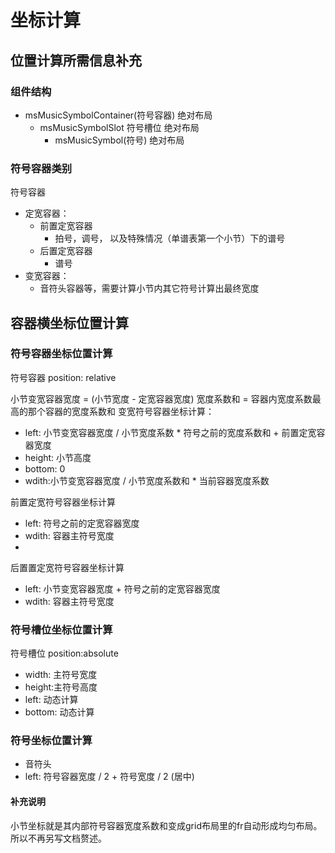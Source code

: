 # 坐标计算

## 位置计算所需信息补充

### 组件结构

+ msMusicSymbolContainer(符号容器) 绝对布局
    + msMusicSymbolSlot 符号槽位 绝对布局
        + msMusicSymbol(符号) 绝对布局

### 符号容器类别

符号容器

+ 定宽容器：
    + 前置定宽容器
        + 拍号，调号， 以及特殊情况（单谱表第一个小节）下的谱号
    + 后置定宽容器
        + 谱号
+ 变宽容器：
    + 音符头容器等，需要计算小节内其它符号计算出最终宽度

## 容器横坐标位置计算

### 符号容器坐标位置计算

符号容器
position: relative

小节变宽容器宽度 = (小节宽度 - 定宽容器宽度)
宽度系数和 = 容器内宽度系数最高的那个容器的宽度系数和
变宽符号容器坐标计算：

+ left: 小节变宽容器宽度 / 小节宽度系数 * 符号之前的宽度系数和 + 前置定宽容器宽度
+ height: 小节高度
+ bottom: 0
+ wdith:小节变宽容器宽度 / 小节宽度系数和 * 当前容器宽度系数

前置定宽符号容器坐标计算

+ left: 符号之前的定宽容器宽度
+ wdith: 容器主符号宽度
+

后置置定宽符号容器坐标计算

+ left: 小节变宽容器宽度 + 符号之前的定宽容器宽度
+ wdith: 容器主符号宽度

### 符号槽位坐标位置计算

符号槽位
position:absolute

+ width: 主符号宽度
+ height:主符号高度
+ left: 动态计算
+ bottom: 动态计算

### 符号坐标位置计算

+ 音符头
+ left: 符号容器宽度 / 2 + 符号宽度 / 2 (居中)

#### 补充说明

小节坐标就是其内部符号容器宽度系数和变成grid布局里的fr自动形成均匀布局。所以不再另写文档赘述。